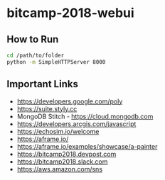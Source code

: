 # bitcamp-2018-webui

## How to Run

``` bash
cd /path/to/folder
python -m SimpleHTTPServer 8000
```

## Important Links

- https://developers.google.com/poly
- https://suite.styly.cc
- MongoDB Stitch - https://cloud.mongodb.com
- https://developers.arcgis.com/javascript
- https://echosim.io/welcome
- https://aframe.io/
- https://aframe.io/examples/showcase/a-painter
- https://bitcamp2018.devpost.com
- https://bitcamp2018.slack.com
- https://aws.amazon.com/sns